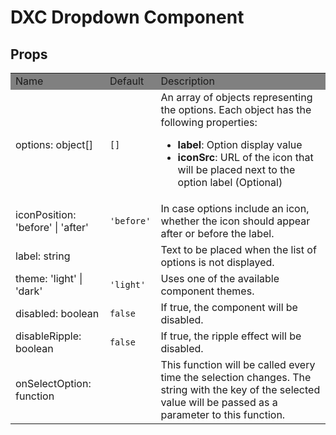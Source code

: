 # DXC Dropdown Component

## Props

<table>
    <tr style="background-color: grey">
        <td>Name</td>
        <td>Default</td>
        <td>Description</td>
    </tr>
    <tr>
        <td>options: object[]</td>
        <td><code>[]</code></td>
        <td>An array of objects representing the options. Each object has the following properties:
        <ul>
            <li><b>label</b>: Option display value</li>
            <li><b>iconSrc</b>: URL of the icon that will be placed next to the option label (Optional)</li>
        </ul>
    </tr>
    <tr>
        <td>iconPosition: 'before' | 'after'</td>
        <td><code>'before'</code></td>
        <td>In case options include an icon, whether the icon should appear after or before the label.</td>
    </tr>
    <tr>
        <td>label: string</td>
        <td></td>
        <td>Text to be placed when the list of options is not displayed.</td>
    </tr>
    <tr>
        <td>theme: 'light' | 'dark'</td>
        <td><code>'light'</code></td>
        <td>Uses one of the available component themes.</td>
    </tr>
    <tr>
        <td>disabled: boolean</td>
        <td><code>false</code></td>
        <td>If true, the component will be disabled.</td>
    </tr>
    <tr>
        <td>disableRipple: boolean</td>
        <td><code>false</code></td>
        <td>If true, the ripple effect will be disabled.</td>
    </tr>
    <tr>
        <td>onSelectOption: function</td>
        <td></td>
        <td>This function will be called every time the selection changes. The string with the key of the selected value will be passed as a parameter to this function.</td>
    </tr>
</table>
